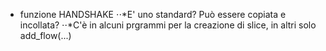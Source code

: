 * funzione HANDSHAKE
⋅⋅*E' uno standard? Può essere copiata e incollata?
⋅⋅*C'è in alcuni prgrammi per la creazione di slice, in altri solo add_flow(...)
